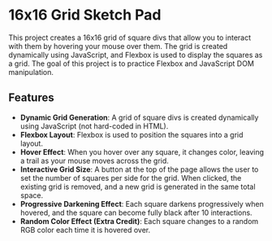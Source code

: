 # 16x16 Grid Sketch Pad

This project creates a 16x16 grid of square divs that allow you to interact with them by hovering your mouse over them. The grid is created dynamically using JavaScript, and Flexbox is used to display the squares as a grid. The goal of this project is to practice Flexbox and JavaScript DOM manipulation.

## Features

- **Dynamic Grid Generation**: A grid of square divs is created dynamically using JavaScript (not hard-coded in HTML).
- **Flexbox Layout**: Flexbox is used to position the squares into a grid layout.
- **Hover Effect**: When you hover over any square, it changes color, leaving a trail as your mouse moves across the grid.
- **Interactive Grid Size**: A button at the top of the page allows the user to set the number of squares per side for the grid. When clicked, the existing grid is removed, and a new grid is generated in the same total space.
- **Progressive Darkening Effect**: Each square darkens progressively when hovered, and the square can become fully black after 10 interactions.
- **Random Color Effect (Extra Credit)**: Each square changes to a random RGB color each time it is hovered over.
